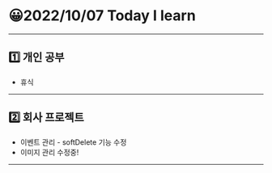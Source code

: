 # 😀2022/10/07 Today I learn
-------------------------
## 1️⃣ 개인 공부
  * 휴식
------------------------
## 2️⃣ 회사 프로젝트
  * 이벤트 관리 - softDelete 기능 수정
  * 이미지 관리 수정중!
-------------------------
